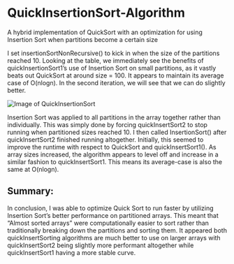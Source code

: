 # QuickInsertionSort-Algorithm
A hybrid implementation of QuickSort with an optimization for using Insertion Sort when partitions become a certain size


I set insertionSortNonRecursive() to kick in when the size of the partitions reached 10. Looking at the table, we immediately see the benefits of quickInsertionSort1’s use of Insertion Sort on small partitions, as it vastly beats out QuickSort at around size = 100. It appears to maintain its average case of O(nlogn). In the second iteration, we will see that we can do slightly better.

![Image of QuickInsertionSort](https://user-images.githubusercontent.com/18203310/55672364-015c5600-584f-11e9-8416-b1f8380e6096.png)



Insertion Sort was applied to all partitions in the array together rather than individually. This was simply done by forcing quickInsertSort2 to stop running when partitioned sizes reached 10. I then called InsertionSort() after quickInsertSort2 finished running altogether. Initially, this seemed to improve the runtime with respect to QuickSort and quickInsertSort1(). As array sizes increased, the algorithm appears to level off and increase in a similar fashion to quickInsertSort1. This means its average-case is also the same at O(nlogn).


## Summary: ##

In conclusion, I was able to optimize Quick Sort to run faster by utilizing Insertion Sort’s better performance on partitioned arrays. This meant that “Almost sorted arrays” were computationally easier to sort rather than traditionally breaking down the partitions and sorting them. It appeared both quickInsertSorting algorithms are much better to use on larger arrays with quickInsertSort2 being slightly more performant altogether while quickInsertSort1 having a more stable curve.
